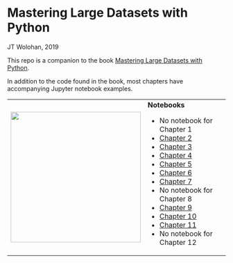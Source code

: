 Mastering Large Datasets with Python
=======
JT Wolohan, 2019

This repo is a companion to the book [Mastering Large Datasets with Python](https://www.manning.com/books/mastering-large-datasets-with-python).

In addition to the code found in the book, most chapters have accompanying Jupyter notebook examples.

<table>
<tr>
<td>
<img width="300" src="https://images.manning.com/720/960/resize/book/3/b52c543-f569-4ea4-a6b0-2ab140b6a24c/Wolohan-MLD-MEAP-HI.png">
</td>
<td>
<strong>Notebooks</strong>
<ul>
  <li>No notebook for Chapter 1</li>
  <li><a href="notebooks/Ch02_notebook.ipynb">Chapter 2</a></li>
  <li><a href="notebooks/Ch03_notebook.ipynb">Chapter 3</a></li>
  <li><a href="notebooks/Ch04_notebook.ipynb">Chapter 4</a></li>
  <li><a href="notebooks/Ch05_notebook.ipynb">Chapter 5</a></li>
  <li><a href="notebooks/Ch06_notebook.ipynb">Chapter 6</a></li>
  <li><a href="notebooks/Ch07_notebook.ipynb">Chapter 7</a></li>
  <li>No notebook for Chapter 8</li>
  <li><a href="notebooks/Ch09_notebook.ipynb">Chapter 9</a></li>
  <li><a href="notebooks/Ch10_notebook.ipynb">Chapter 10</a></li>
  <li><a href="notebooks/Ch11_notebook.ipynb">Chapter 11</a></li>
  <li>No notebook for Chapter 12</li>
</ul>
</td>
</tr>
</table>
